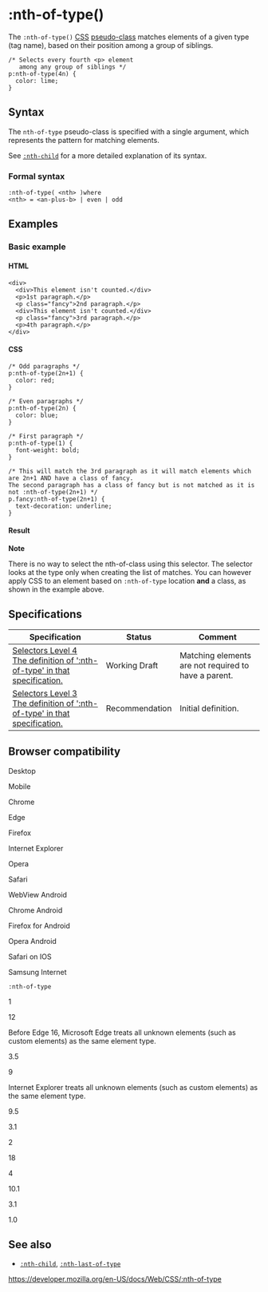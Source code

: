 # :nth-of-type()

The `:nth-of-type()` [CSS](https://developer.mozilla.org/en-US/docs/Web/CSS) [pseudo-class](pseudo-classes) matches elements of a given type (tag name), based on their position among a group of siblings.

    /* Selects every fourth <p> element
       among any group of siblings */
    p:nth-of-type(4n) {
      color: lime;
    }

## Syntax

The `nth-of-type` pseudo-class is specified with a single argument, which represents the pattern for matching elements.

See [`:nth-child`](:nth-child) for a more detailed explanation of its syntax.

### Formal syntax

    :nth-of-type( <nth> )where
    <nth> = <an-plus-b> | even | odd

## Examples

### Basic example

#### HTML

    <div>
      <div>This element isn't counted.</div>
      <p>1st paragraph.</p>
      <p class="fancy">2nd paragraph.</p>
      <div>This element isn't counted.</div>
      <p class="fancy">3rd paragraph.</p>
      <p>4th paragraph.</p>
    </div>

#### CSS

    /* Odd paragraphs */
    p:nth-of-type(2n+1) {
      color: red;
    }

    /* Even paragraphs */
    p:nth-of-type(2n) {
      color: blue;
    }

    /* First paragraph */
    p:nth-of-type(1) {
      font-weight: bold;
    }

    /* This will match the 3rd paragraph as it will match elements which are 2n+1 AND have a class of fancy.
    The second paragraph has a class of fancy but is not matched as it is not :nth-of-type(2n+1) */
    p.fancy:nth-of-type(2n+1) {
      text-decoration: underline;
    }

#### Result

**Note**

There is no way to select the nth-of-class using this selector. The selector looks at the type only when creating the list of matches. You can however apply CSS to an element based on `:nth-of-type` location **and** a class, as shown in the example above.

## Specifications

<table><thead><tr class="header"><th>Specification</th><th>Status</th><th>Comment</th></tr></thead><tbody><tr class="odd"><td><a href="https://drafts.csswg.org/selectors-4/#nth-of-type-pseudo">Selectors Level 4<br />
<span class="small">The definition of ':nth-of-type' in that specification.</span></a></td><td><span class="spec-wd">Working Draft</span></td><td>Matching elements are not required to have a parent.</td></tr><tr class="even"><td><a href="https://drafts.csswg.org/selectors-3/#nth-of-type-pseudo">Selectors Level 3<br />
<span class="small">The definition of ':nth-of-type' in that specification.</span></a></td><td><span class="spec-rec">Recommendation</span></td><td>Initial definition.</td></tr></tbody></table>

## Browser compatibility

Desktop

Mobile

Chrome

Edge

Firefox

Internet Explorer

Opera

Safari

WebView Android

Chrome Android

Firefox for Android

Opera Android

Safari on IOS

Samsung Internet

`:nth-of-type`

1

12

Before Edge 16, Microsoft Edge treats all unknown elements (such as custom elements) as the same element type.

3.5

9

Internet Explorer treats all unknown elements (such as custom elements) as the same element type.

9.5

3.1

2

18

4

10.1

3.1

1.0

## See also

- [`:nth-child`](:nth-child), [`:nth-last-of-type`](:nth-last-of-type)

<a href="https://developer.mozilla.org/en-US/docs/Web/CSS/:nth-of-type" class="_attribution-link">https://developer.mozilla.org/en-US/docs/Web/CSS/:nth-of-type</a>
